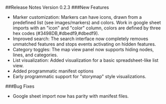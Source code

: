 ##Release Notes Version 0.2.3
###New Features
* Marker customization: Markers can have icons, drawn from a predefined list (see images/markers) and colors. Work in google sheet imports with an "icon" and "color" column, colors are defined by three hex codes (#3498DB,#dbedf9,#dbedf9).
* Improved search: The search interface now completely removes unmatched features and stops events activating on hidden features. 
* Category toggles: The map view panel now supports hiding nodes, lines, and categories.
* List visualization: Added visualization for a basic spreadsheet-like list view.
* Added programmatic manifest options
* Early programmatic support for "storymap" style visualizations.

###Bug Fixes
* Google sheet import now has parity with manifest files.


